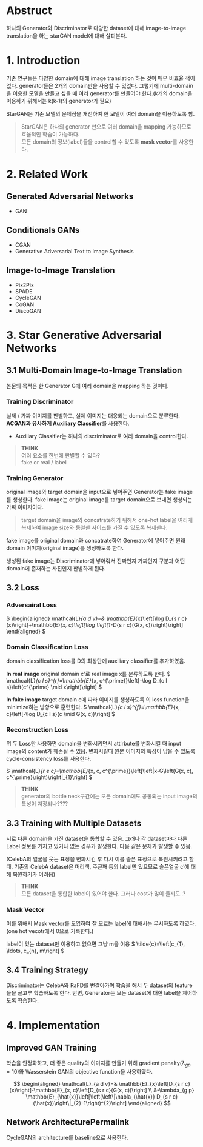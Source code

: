 # Abstruct
 하나의 Generator와 Discriminator로 다양한 dataset에 대해 image-to-image translation을 하는 starGAN model에 대해 살펴본다.

# 1. Introduction

기존 연구들은 다양한 domain에 대해 image translation 하는 것이 매우 비효율 적이었다.
generator들은 2개의 domain만을 사용할 수 있었다. 그렇기에 multi-domain을 이용한 모델을 만들고 싶을 때 여러 generator를 만들어야 한다.(k개의 domain을 이용하기 위해서는 k(k-1)의 generator가 필요)

StarGAN은 기존 모델의 문제점을 개선하여 한 모델이 여러 domain을 이용하도록 함.
> StarGAN은 하나의 generator 만으로 여러 domain을 mapping 가능하므로 효율적인 학습이 가능하다.  
> 모든 domain의 정보(label)들을 control할 수 있도록 **mask vector**를 사용한다.

# 2. Related Work
## Generated Adversarial Networks
- GAN
## Conditionals GANs
- CGAN
- Generative Adversarial Text to Image Synthesis

## Image-to-Image Translation
- Pix2Pix
- SPADE
- CycleGAN
- CoGAN
- DiscoGAN

# 3. Star Generative Adversarial Networks
## 3.1 Multi-Domain Image-to-Image Translation
논문의 목적은 한 Generator G에 여러 domain을 mapping 하는 것이다.

### Training Discriminator
실제 / 가짜 이미지를 판별하고, 실제 이미지는 대응되는 domain으로 분류한다.
**ACGAN과 유사하게 Auxiliary Classifier**를 사용한다.
- Auxiliary Classifier는 하나의 discriminator로 여러 domain을 control한다.
> **THINK**  
> 여러 요소를 한번에 판별할 수 있다?  
> fake or real / label

### Training Generator
original image와 target domain을 input으로 넣어주면 Generator는 fake image를 생성한다.
fake image는 original image를 target domain으로 보내면 생성되는 가짜 이미지이다.

> target domain을 image와 concatrate하기 위해서 one-hot label을 여러개 복제하여 image size와 동일한 사이즈를 가질 수 있도록 복제한다.

fake image를 original domain과 concatrate하여 Generator에 넣어주면 원래 domain 이미지(original image)를 생성하도록 한다.

생성된 fake image는 Discriminator에 넣어줘서 진짜인지 가짜인지 구분과 어떤 domain에 존재하는 사진인지 판별하게 된다.

## 3.2 Loss
### Adversairal Loss
$
\begin{aligned}
\mathcal{L}_{a d v}=& \mathbb{E}_{x}\left[\log D_{s r c}(x)\right]+\mathbb{E}_{x, c}\left[\log \left(1-D_{s r c}(G(x, c))\right)\right]
\end{aligned}
$

### Domain Classification Loss
domain classification loss를 D의 최상단에 auxiliary classifier를 추가하였음.

**In real image**
original domain c'로 real image x를 분류하도록 한다.
$
\mathcal{L}_{c l s}^{r}=\mathbb{E}_{x, c^{\prime}}\left[-\log D_{c l s}\left(c^{\prime} \mid x\right)\right]
$

**In fake image**
target domain c에 따라 이미지를 생성하도록 이 loss function을 minimize하는  방향으로 훈련한다.
$
\mathcal{L}_{c l s}^{f}=\mathbb{E}_{x, c}\left[-\log D_{c l s}(c \mid G(x, c))\right]
$

### Reconstruction Loss
위 두 Loss만 사용하면 domain을 변화시키면서 attirbute를 변화시킬 때 input image의 content가 훼손될 수 있음. 변화시킬때 원본 이미지의 특성이 남을 수 있도록 cycle-consistency loss를 사용한다.

$
\mathcal{L}_{r e c}=\mathbb{E}_{x, c, c^{\prime}}\left[\left\|x-G\left(G(x, c), c^{\prime}\right)\right\|_{1}\right]
$

> **THINK**  
> generator의 bottle neck구간에는 모든 domain에도 공통되는 input image의 특성이 저장되나????

## 3.3 Training with Multiple Datasets
서로 다른 domain을 가진 dataset을 통합할 수 있음. 그러나 각 dataset마다 다른 Label 정보를 가지고 있거나 없는 경우가 발생한다. 다음 같은 문제가 발생할 수 있음.

(CelebA의 얼굴을 웃는 표정을 변화시킨 후 다시 이를 슬픈 표정으로 복원시키려고 할 때, 기존의 CelebA dataset은 머리색, 주근깨 등의 label만 있으므로 슬픈얼굴 c′에 대해 복원하기가 어려움)

> **THINK**  
> 모든 dataset을 통합한 label이 있어야 한다. 그러나 cost가 많이 들지도..?

### Mask Vector
이를 위해서 Mask vector를 도입하여 잘 모르는 label에 대해서는 무시하도록 하였다.(one hot vecotr에서 0으로 기록한다.)

label이 있는 dataset만 이용하고 없으면 그냥 m을 이용
$
\tilde{c}=\left[c_{1}, \ldots, c_{n}, m\right]
$

## 3.4  Training Strategy

Discriminator는 CelebA와 RaFD를 번갈아가며 학습을 해서 두 dataset의 feature들을 골고루 학습하도록 한다. 반면, Generator는 모든 dataset에 대한 label을 제어하도록 학습한다.

# 4. Implementation
## Improved GAN Training

학습을 안정화하고, 더 좋은 quality의 이미지를 만들기 위해 gradient penalty($\lambda_{g p}=10$)와 Wasserstein GAN의 objective function을 사용하였다.

$$
\begin{aligned}
\mathcal{L}_{a d v}=& \mathbb{E}_{x}\left[D_{s r c}(x)\right]-\mathbb{E}_{x, c}\left[D_{s r c}(G(x, c))\right] \\
&-\lambda_{g p} \mathbb{E}_{\hat{x}}\left[\left(\left\|\nabla_{\hat{x}} D_{s r c}(\hat{x})\right\|_{2}-1\right)^{2}\right]
\end{aligned}
$$

## Network ArchitecturePermalink
CycleGAN의 architecture를 baseline으로 사용한다.

